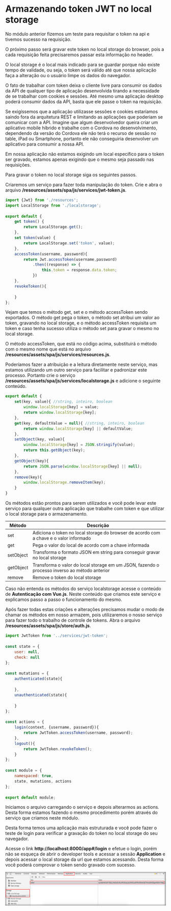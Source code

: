 # Armazenando token JWT no local storage

No módulo anterior fizemos um teste para requisitar o token na api e tivemos sucesso na requisição.

O próximo passo será gravar este token no local storage do browser, pois a cada requisição feita precisaremos passar esta informação no header.

O local storage é o local mais indicado para se guardar porque não existe tempo de validade, ou seja, o token será válido até que nossa aplicação faça a alteração ou o usuário limpe os dados do navegador.

O fato de trabalhar com token deixa o cliente livre para consumir os dados da API de qualquer tipo de aplicação desenvolvida tirando a necessidade de se trabalhar com cookies e sessões. Até mesmo uma aplicação desktop poderá consumir dados da API, basta que ele passe o token na requisição.

Se exigíssemos que a aplicação utilizasse sessões e cookies estaríamos saindo fora da arquitetura REST e limitando as aplicações que poderiam se comunicar com a API. Imagine que algum desenvolvedor queira criar um aplicativo mobile híbrido e trabalhe com o Cordova no desenvolvimento, dependendo da versão do Cordova ele não terá o recurso de sessão no table, iPad ou Smartphone, portanto ele não conseguiria desenvolver um aplicativo para consumir a nossa API.

Em nossa aplicação não estamos exigindo um local específico para o token ser gravado, estamos apenas exigindo que o mesmo seja passado nas requisições.

Para gravar o token no local storage siga os seguintes passos.

Criaremos um serviço para fazer toda manipulação do token. Crie e abra o arquivo **/resources/assets/spa/js/services/jwt-token.js**.

```js
import {Jwt} from './resources';
import LocalStorage from './localstorage';

export default {
    get token() {
        return LocalStorage.get();
    },
    set token(value) {
        return LocalStorage.set('token', value);
    },
    accessToken(username, password){
        return Jwt.accessToken(username,password)
            .then((response) => {
                this.token = response.data.token;
            })
    },
    revokeToken(){

    }
};
```

Vejam que temos o método get, set e o método accessToken sendo exportados. O método get pega o token, o método set atribui um valor ao token, gravando no local storage, e o método accessToken requisita um token e caso tenha sucesso utiliza o método set para gravar o mesmo no local storage.

O método accessToken, que está no código acima, substituirá o método com o mesmo nome que está no arquivo **/resources/assets/spa/js/services/resources.js**.

Poderíamos fazer a atribuição e a leitura diretamente neste serviço, mas estamos utilizando um outro serviço para facilitar e padronizar este processo. Portanto crie o serviço **/resources/assets/spa/js/services/localstorage.js** e adicione o seguinte conteúdo.

```js
export default {
    set(key, value){ //string, inteiro, boolean
        window.localStorage[key] = value;
        return window.localStorage[key];
    },
    get(key, defaultValue = null){ //string, inteiro, boolean
        return window.localStorage[key] || defaultValue;
    },
    setObject(key, value){
        window.localStorage[key] = JSON.stringify(value);
        return this.getObject(key);
    },
    getObject(key){
        return JSON.parse(window.localStorage[key] || null);
    },
    remove(key){
        window.localStorage.removeItem(key);
    }
}
```

Os métodos estão prontos para serem utilizados e você pode levar este serviço para qualquer outra aplicação que trabalhe com token e que utilizar o local storage para o armazenamento.

| Método    | Descrição |
|-----------|------|
| set       | Adiciona o token no local storage do browser de acordo com a chave e o valor informado |
| get       | Pega o valor do local de acordo com a chave informada |
| setObject | Transforma o formato JSON em string para conseguir gravar no local storage |
| getObject | Transforma o valor do local storage em um JSON, fazendo o processo inverso ao método anterior |
| remove    | Remove o token do local storage |

Caso não entenda os métodos do serviço localstorage acesse o conteúdo de **Autenticação com Vue.js**. Neste conteúdo que criamos este serviço e explicamos passo a passo o funcionamento do mesmo.

Após fazer todas estas criações e alterações precisamos mudar o modo de chamar os métodos em nosso armazem, pois utilizaremos o nosso serviço para fazer todo o trabalho de controle de tokens. Abra o arquivo **/resources/assets/spa/js/store/auth.js**.

```js
import JwtToken from '../services/jwt-token';

const state = {
    user: null,
    check: null
};

const mutations = {
    authenticated(state){

    },
    unauthenticated(state){

    }
};

const actions = {
    login(context, {username, password}){
        return JwtToken.accessToken(username, password);
    },
    logout(){
        return JwtToken.revokeToken();
    }
};

const module = {
    namespaced: true,
    state, mutations, actions
};

export default module;
```

Iniciamos o arquivo carregando o serviço e depois alterarmos as actions. Desta forma estamos fazendo o mesmo procedimento porém através do serviço que criamos neste módulo.

Desta forma temos uma aplicação mais estruturada e você pode fazer o teste de login para verificar a gravação do token no local storage do seu navegador.

Acesse o link **http://localhost:8000/app#/login** e efetue o login, porém não se esqueça de abrir o developer tools e acessar a sessão **Application** e depois acessar o local storage da url que estamos acessando. Desta forma você poderá comprovar o token sendo gravado com sucesso.

![61_application_storage_token](./images/61_application_storage_token.png "61_application_storage_token")